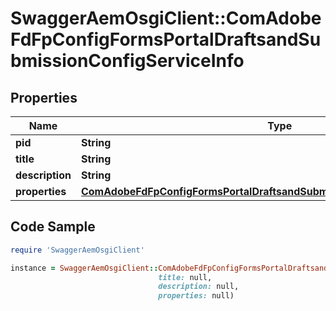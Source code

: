 # SwaggerAemOsgiClient::ComAdobeFdFpConfigFormsPortalDraftsandSubmissionConfigServiceInfo

## Properties

Name | Type | Description | Notes
------------ | ------------- | ------------- | -------------
**pid** | **String** |  | [optional] 
**title** | **String** |  | [optional] 
**description** | **String** |  | [optional] 
**properties** | [**ComAdobeFdFpConfigFormsPortalDraftsandSubmissionConfigServiceProperties**](ComAdobeFdFpConfigFormsPortalDraftsandSubmissionConfigServiceProperties.md) |  | [optional] 

## Code Sample

```ruby
require 'SwaggerAemOsgiClient'

instance = SwaggerAemOsgiClient::ComAdobeFdFpConfigFormsPortalDraftsandSubmissionConfigServiceInfo.new(pid: null,
                                 title: null,
                                 description: null,
                                 properties: null)
```


